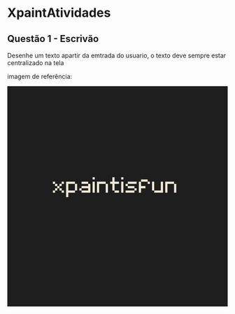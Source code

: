 # XpaintAtividades

## Questão 1 - Escrivão
Desenhe um texto apartir da emtrada do usuario, o texto deve sempre estar centralizado na tela
<p>imagem de referência:</p>

![Referencia_Atividade1](https://github.com/sheiely/XpaintAtividades/blob/main/Escrivao/exemplos/img.png)


